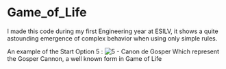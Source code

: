 # Game_of_Life
I made this code during my first Engineering year at ESILV, it shows a quite astounding emergence of complex behavior when using only simple rules.

An example of the Start Option 5 :
![5 - Canon de Gosper](https://user-images.githubusercontent.com/90097422/174498452-e83da662-8cba-4230-b91a-8785e8765526.JPG)
Which represent the Gosper Cannon, a well known form in Game of Life
